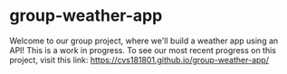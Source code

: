# group-weather-app
Welcome to our group project, where we'll build a weather app using an API!
This is a work in progress.  To see our most recent progress on this project, visit this link: https://cvs181801.github.io/group-weather-app/

